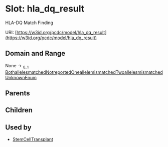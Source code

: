 
# Slot: hla_dq_result


HLA-DQ Match Finding

URI: [https://w3id.org/pcdc/model/hla_dq_result](https://w3id.org/pcdc/model/hla_dq_result)


## Domain and Range

None &#8594;  <sub>0..1</sub> [BothallelesmatchedNotreportedOneallelemismatchedTwoallelesmismatchedUnknownEnum](BothallelesmatchedNotreportedOneallelemismatchedTwoallelesmismatchedUnknownEnum.md)

## Parents


## Children


## Used by

 * [StemCellTransplant](StemCellTransplant.md)
